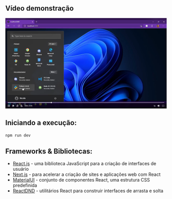 ## Vídeo demonstração
[![Vídeo Demonstração](https://github.com/nicollecnunes/windows-11/blob/main/vid.png)](https://www.linkedin.com/posts/activity-6880966010707439616-MW8G)

## Iniciando a execução:

```bash
npm run dev
```

## Frameworks & Bibliotecas:

- [React.js](https://reactjs.org) - uma biblioteca JavaScript para a criação de interfaces de usuário
- [Next.js](https://nextjs.org/docs) - para acelerar a criação de sites e aplicações web com React
- [MaterialUI](https://mui.com/pt/) - conjunto de componentes React, uma estrutura CSS predefinida
- [ReactDND](https://react-dnd.github.io/react-dnd/about) - utilitários React para construir interfaces de arrasta e solta

